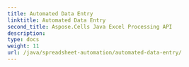 ```yaml
---
title: Automated Data Entry
linktitle: Automated Data Entry
second_title: Aspose.Cells Java Excel Processing API
description: 
type: docs
weight: 11
url: /java/spreadsheet-automation/automated-data-entry/
---
```

